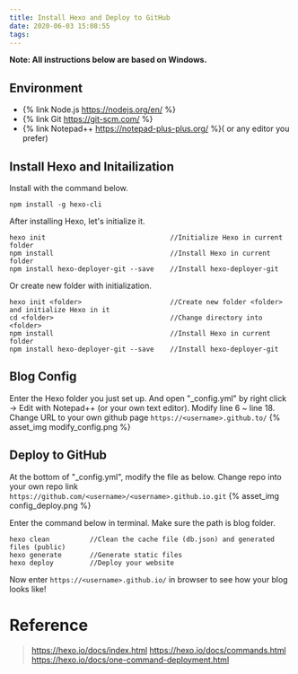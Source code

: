 ```yaml
---
title: Install Hexo and Deploy to GitHub
date: 2020-06-03 15:08:55
tags:
---
```



**Note: All instructions below are based on Windows.**

## Environment
* {% link Node.js https://nodejs.org/en/ %}
* {% link Git https://git-scm.com/ %}
* {% link Notepad++ https://notepad-plus-plus.org/ %}( or any editor you prefer)

<!-- more -->

## Install Hexo and Initailization
Install with the command below.
```
npm install -g hexo-cli
```

After installing Hexo, let's initialize it.
```
hexo init                               //Initialize Hexo in current folder
npm install                             //Install Hexo in current folder
npm install hexo-deployer-git --save    //Install hexo-deployer-git
```
Or create new folder with initialization.
```
hexo init <folder>                      //Create new folder <folder> and initialize Hexo in it
cd <folder>                             //Change directory into <folder>
npm install                             //Install Hexo in current folder
npm install hexo-deployer-git --save    //Install hexo-deployer-git
```

## Blog Config
Enter the Hexo folder you just set up.
And open "_config.yml" by right click -> Edit with Notepad++ (or your own text editor).
Modify line 6 ~ line 18. Change URL to your own github page `https://<username>.github.to/`
{% asset_img modify_config.png %}

## Deploy to GitHub
At the bottom of "_config.yml", modify the file as below.
Change repo into your own repo link `https://github.com/<username>/<username>.github.io.git`
{% asset_img config_deploy.png %}

Enter the command below in terminal.
Make sure the path is blog folder.
```
hexo clean          //Clean the cache file (db.json) and generated files (public)
hexo generate       //Generate static files
hexo deploy         //Deploy your website
```
Now enter `https://<username>.github.io/` in browser to see how your blog looks like!


# Reference

> https://hexo.io/docs/index.html
> https://hexo.io/docs/commands.html
> https://hexo.io/docs/one-command-deployment.html
